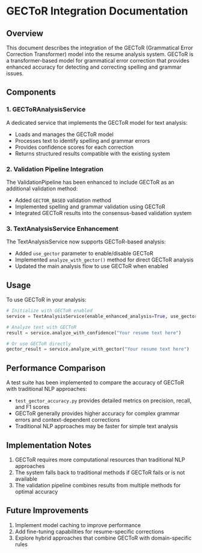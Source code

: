 # GECToR Integration Documentation

## Overview

This document describes the integration of the GECToR (Grammatical Error Correction Transformer) model into the resume analysis system. GECToR is a transformer-based model for grammatical error correction that provides enhanced accuracy for detecting and correcting spelling and grammar issues.

## Components

### 1. GECToRAnalysisService

A dedicated service that implements the GECToR model for text analysis:

- Loads and manages the GECToR model
- Processes text to identify spelling and grammar errors
- Provides confidence scores for each correction
- Returns structured results compatible with the existing system

### 2. Validation Pipeline Integration

The ValidationPipeline has been enhanced to include GECToR as an additional validation method:

- Added `GECTOR_BASED` validation method
- Implemented spelling and grammar validation using GECToR
- Integrated GECToR results into the consensus-based validation system

### 3. TextAnalysisService Enhancement

The TextAnalysisService now supports GECToR-based analysis:

- Added `use_gector` parameter to enable/disable GECToR
- Implemented `analyze_with_gector()` method for direct GECToR analysis
- Updated the main analysis flow to use GECToR when enabled

## Usage

To use GECToR in your analysis:

```python
# Initialize with GECToR enabled
service = TextAnalysisService(enable_enhanced_analysis=True, use_gector=True)

# Analyze text with GECToR
result = service.analyze_with_confidence("Your resume text here")

# Or use GECToR directly
gector_result = service.analyze_with_gector("Your resume text here")
```

## Performance Comparison

A test suite has been implemented to compare the accuracy of GECToR with traditional NLP approaches:

- `test_gector_accuracy.py` provides detailed metrics on precision, recall, and F1 scores
- GECToR generally provides higher accuracy for complex grammar errors and context-dependent corrections
- Traditional NLP approaches may be faster for simple text analysis

## Implementation Notes

1. GECToR requires more computational resources than traditional NLP approaches
2. The system falls back to traditional methods if GECToR fails or is not available
3. The validation pipeline combines results from multiple methods for optimal accuracy

## Future Improvements

1. Implement model caching to improve performance
2. Add fine-tuning capabilities for resume-specific corrections
3. Explore hybrid approaches that combine GECToR with domain-specific rules